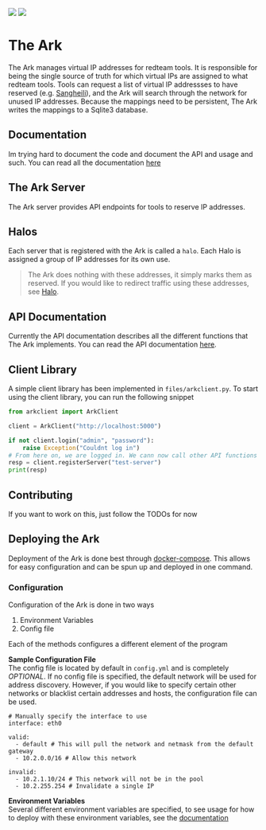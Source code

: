 [![](https://img.shields.io/badge/officially-hacker-red?logo=verizon)](https://github.com/RITRedteam)
[![](https://img.shields.io/badge/destroys-blueteam-blue?logo=codeigniter)](https://shitday.de/)
# The Ark
The Ark manages virtual IP addresses for redteam tools. It is responsible for being the single source of truth for which virtual IPs are assigned to what redteam tools. Tools can request a list of virtual IP addressses to have reserved (e.g. [Sangheili](https://github.com/RITRedteam/Sangheili)), and the Ark will search through the network for unused IP addresses. Because the mappings need to be persistent, The Ark writes the mappings to a Sqlite3 database.

## Documentation
Im trying hard to document the code and document the API and usage and such. You can read all the documentation [here](./docs/)

## The Ark Server
The Ark server provides API endpoints for tools to reserve IP addresses.

## Halos
Each server that is registered with the Ark is called a `halo`. Each Halo is assigned a group of IP addresses for its own use. 

> The Ark does nothing with these addresses, it simply marks them as reserved. If you would like to
redirect traffic using these addresses, see [Halo](https://github.com/RITRedteam/TheArkHalo).

## API Documentation
Currently the API documentation describes all the different functions that The Ark implements.
You can read the API documentation [here](./docs/api.md).


## Client Library
A simple client library has been implemented in `files/arkclient.py`. To start using the client library, you can run the following snippet

```python
from arkclient import ArkClient

client = ArkClient("http://localhost:5000")

if not client.login("admin", "password"):
    raise Exception("Couldnt log in")
# From here on, we are logged in. We cann now call other API functions
resp = client.registerServer("test-server")
print(resp)
```

## Contributing
If you want to work on this, just follow the TODOs for now

## Deploying the Ark

Deployment of the Ark is done best through [docker-compose](./docs/docker.md). This allows for easy configuration and can be spun up and deployed in one command.

### Configuration
Configuration of the Ark is done in two ways
1. Environment Variables
2. Config file

Each of the methods configures a different element of the program

__Sample Configuration File__  
The config file is located by default in `config.yml` and is completely _OPTIONAL_. If no config file is specified, the default network will be used for address discovery. However, if you would like to specify certain other networks or blacklist certain addresses and hosts, the configuration file can be used.
```
# Manually specify the interface to use
interface: eth0

valid:
  - default # This will pull the network and netmask from the default gateway
  - 10.2.0.0/16 # Allow this network

invalid:
  - 10.2.1.10/24 # This network will not be in the pool
  - 10.2.255.254 # Invalidate a single IP
```

__Environment Variables__  
Several different environment variables are specified, to see usage for how to deploy with these environment variables, see the [documentation](./docs/environment.md)